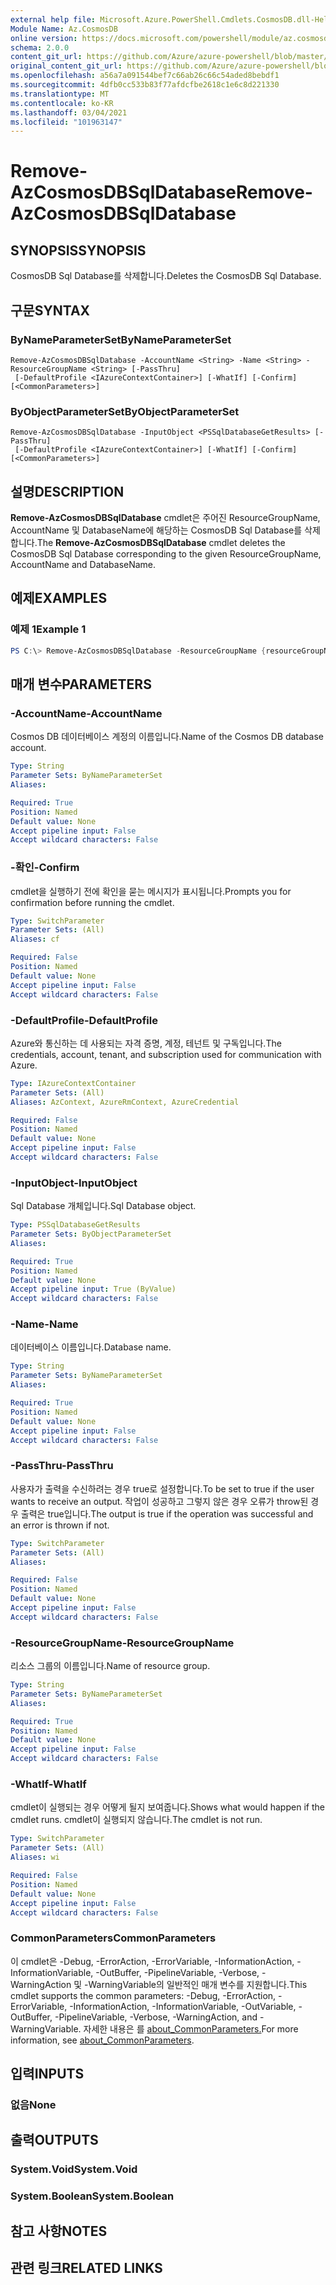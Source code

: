 ```yaml
---
external help file: Microsoft.Azure.PowerShell.Cmdlets.CosmosDB.dll-Help.xml
Module Name: Az.CosmosDB
online version: https://docs.microsoft.com/powershell/module/az.cosmosdb/remove-azcosmosdbsqldatabase
schema: 2.0.0
content_git_url: https://github.com/Azure/azure-powershell/blob/master/src/CosmosDB/CosmosDB/help/Remove-AzCosmosDBSqlDatabase.md
original_content_git_url: https://github.com/Azure/azure-powershell/blob/master/src/CosmosDB/CosmosDB/help/Remove-AzCosmosDBSqlDatabase.md
ms.openlocfilehash: a56a7a091544bef7c66ab26c66c54aded8bebdf1
ms.sourcegitcommit: 4dfb0cc533b83f77afdcfbe2618c1e6c8d221330
ms.translationtype: MT
ms.contentlocale: ko-KR
ms.lasthandoff: 03/04/2021
ms.locfileid: "101963147"
---
```

# <span data-ttu-id="ffbe6-101">Remove-AzCosmosDBSqlDatabase</span><span class="sxs-lookup"><span data-stu-id="ffbe6-101">Remove-AzCosmosDBSqlDatabase</span></span>

## <span data-ttu-id="ffbe6-102">SYNOPSIS</span><span class="sxs-lookup"><span data-stu-id="ffbe6-102">SYNOPSIS</span></span>
<span data-ttu-id="ffbe6-103">CosmosDB Sql Database를 삭제합니다.</span><span class="sxs-lookup"><span data-stu-id="ffbe6-103">Deletes the CosmosDB Sql Database.</span></span>

## <span data-ttu-id="ffbe6-104">구문</span><span class="sxs-lookup"><span data-stu-id="ffbe6-104">SYNTAX</span></span>

### <span data-ttu-id="ffbe6-105">ByNameParameterSet</span><span class="sxs-lookup"><span data-stu-id="ffbe6-105">ByNameParameterSet</span></span>
```
Remove-AzCosmosDBSqlDatabase -AccountName <String> -Name <String> -ResourceGroupName <String> [-PassThru]
 [-DefaultProfile <IAzureContextContainer>] [-WhatIf] [-Confirm] [<CommonParameters>]
```

### <span data-ttu-id="ffbe6-106">ByObjectParameterSet</span><span class="sxs-lookup"><span data-stu-id="ffbe6-106">ByObjectParameterSet</span></span>
```
Remove-AzCosmosDBSqlDatabase -InputObject <PSSqlDatabaseGetResults> [-PassThru]
 [-DefaultProfile <IAzureContextContainer>] [-WhatIf] [-Confirm] [<CommonParameters>]
```

## <span data-ttu-id="ffbe6-107">설명</span><span class="sxs-lookup"><span data-stu-id="ffbe6-107">DESCRIPTION</span></span>
<span data-ttu-id="ffbe6-108">**Remove-AzCosmosDBSqlDatabase** cmdlet은 주어진 ResourceGroupName, AccountName 및 DatabaseName에 해당하는 CosmosDB Sql Database를 삭제합니다.</span><span class="sxs-lookup"><span data-stu-id="ffbe6-108">The **Remove-AzCosmosDBSqlDatabase** cmdlet deletes the CosmosDB Sql Database corresponding to the given ResourceGroupName, AccountName and DatabaseName.</span></span>

## <span data-ttu-id="ffbe6-109">예제</span><span class="sxs-lookup"><span data-stu-id="ffbe6-109">EXAMPLES</span></span>

### <span data-ttu-id="ffbe6-110">예제 1</span><span class="sxs-lookup"><span data-stu-id="ffbe6-110">Example 1</span></span>
```powershell
PS C:\> Remove-AzCosmosDBSqlDatabase -ResourceGroupName {resourceGroupName} -AccountName {accountName} -Name {databaseName}
```

## <span data-ttu-id="ffbe6-111">매개 변수</span><span class="sxs-lookup"><span data-stu-id="ffbe6-111">PARAMETERS</span></span>

### <span data-ttu-id="ffbe6-112">-AccountName</span><span class="sxs-lookup"><span data-stu-id="ffbe6-112">-AccountName</span></span>
<span data-ttu-id="ffbe6-113">Cosmos DB 데이터베이스 계정의 이름입니다.</span><span class="sxs-lookup"><span data-stu-id="ffbe6-113">Name of the Cosmos DB database account.</span></span>

```yaml
Type: String
Parameter Sets: ByNameParameterSet
Aliases:

Required: True
Position: Named
Default value: None
Accept pipeline input: False
Accept wildcard characters: False
```

### <span data-ttu-id="ffbe6-114">-확인</span><span class="sxs-lookup"><span data-stu-id="ffbe6-114">-Confirm</span></span>
<span data-ttu-id="ffbe6-115">cmdlet을 실행하기 전에 확인을 묻는 메시지가 표시됩니다.</span><span class="sxs-lookup"><span data-stu-id="ffbe6-115">Prompts you for confirmation before running the cmdlet.</span></span>

```yaml
Type: SwitchParameter
Parameter Sets: (All)
Aliases: cf

Required: False
Position: Named
Default value: None
Accept pipeline input: False
Accept wildcard characters: False
```

### <span data-ttu-id="ffbe6-116">-DefaultProfile</span><span class="sxs-lookup"><span data-stu-id="ffbe6-116">-DefaultProfile</span></span>
<span data-ttu-id="ffbe6-117">Azure와 통신하는 데 사용되는 자격 증명, 계정, 테넌트 및 구독입니다.</span><span class="sxs-lookup"><span data-stu-id="ffbe6-117">The credentials, account, tenant, and subscription used for communication with Azure.</span></span>

```yaml
Type: IAzureContextContainer
Parameter Sets: (All)
Aliases: AzContext, AzureRmContext, AzureCredential

Required: False
Position: Named
Default value: None
Accept pipeline input: False
Accept wildcard characters: False
```

### <span data-ttu-id="ffbe6-118">-InputObject</span><span class="sxs-lookup"><span data-stu-id="ffbe6-118">-InputObject</span></span>
<span data-ttu-id="ffbe6-119">Sql Database 개체입니다.</span><span class="sxs-lookup"><span data-stu-id="ffbe6-119">Sql Database object.</span></span>

```yaml
Type: PSSqlDatabaseGetResults
Parameter Sets: ByObjectParameterSet
Aliases:

Required: True
Position: Named
Default value: None
Accept pipeline input: True (ByValue)
Accept wildcard characters: False
```

### <span data-ttu-id="ffbe6-120">-Name</span><span class="sxs-lookup"><span data-stu-id="ffbe6-120">-Name</span></span>
<span data-ttu-id="ffbe6-121">데이터베이스 이름입니다.</span><span class="sxs-lookup"><span data-stu-id="ffbe6-121">Database name.</span></span>

```yaml
Type: String
Parameter Sets: ByNameParameterSet
Aliases:

Required: True
Position: Named
Default value: None
Accept pipeline input: False
Accept wildcard characters: False
```

### <span data-ttu-id="ffbe6-122">-PassThru</span><span class="sxs-lookup"><span data-stu-id="ffbe6-122">-PassThru</span></span>
<span data-ttu-id="ffbe6-123">사용자가 출력을 수신하려는 경우 true로 설정합니다.</span><span class="sxs-lookup"><span data-stu-id="ffbe6-123">To be set to true if the user wants to receive an output.</span></span>
<span data-ttu-id="ffbe6-124">작업이 성공하고 그렇지 않은 경우 오류가 throw된 경우 출력은 true입니다.</span><span class="sxs-lookup"><span data-stu-id="ffbe6-124">The output is true if the operation was successful and an error is thrown if not.</span></span>

```yaml
Type: SwitchParameter
Parameter Sets: (All)
Aliases:

Required: False
Position: Named
Default value: None
Accept pipeline input: False
Accept wildcard characters: False
```

### <span data-ttu-id="ffbe6-125">-ResourceGroupName</span><span class="sxs-lookup"><span data-stu-id="ffbe6-125">-ResourceGroupName</span></span>
<span data-ttu-id="ffbe6-126">리소스 그룹의 이름입니다.</span><span class="sxs-lookup"><span data-stu-id="ffbe6-126">Name of resource group.</span></span>

```yaml
Type: String
Parameter Sets: ByNameParameterSet
Aliases:

Required: True
Position: Named
Default value: None
Accept pipeline input: False
Accept wildcard characters: False
```

### <span data-ttu-id="ffbe6-127">-WhatIf</span><span class="sxs-lookup"><span data-stu-id="ffbe6-127">-WhatIf</span></span>
<span data-ttu-id="ffbe6-128">cmdlet이 실행되는 경우 어떻게 될지 보여줍니다.</span><span class="sxs-lookup"><span data-stu-id="ffbe6-128">Shows what would happen if the cmdlet runs.</span></span>
<span data-ttu-id="ffbe6-129">cmdlet이 실행되지 않습니다.</span><span class="sxs-lookup"><span data-stu-id="ffbe6-129">The cmdlet is not run.</span></span>

```yaml
Type: SwitchParameter
Parameter Sets: (All)
Aliases: wi

Required: False
Position: Named
Default value: None
Accept pipeline input: False
Accept wildcard characters: False
```

### <span data-ttu-id="ffbe6-130">CommonParameters</span><span class="sxs-lookup"><span data-stu-id="ffbe6-130">CommonParameters</span></span>
<span data-ttu-id="ffbe6-131">이 cmdlet은 -Debug, -ErrorAction, -ErrorVariable, -InformationAction, -InformationVariable, -OutBuffer, -PipelineVariable, -Verbose, -WarningAction 및 -WarningVariable의 일반적인 매개 변수를 지원합니다.</span><span class="sxs-lookup"><span data-stu-id="ffbe6-131">This cmdlet supports the common parameters: -Debug, -ErrorAction, -ErrorVariable, -InformationAction, -InformationVariable, -OutVariable, -OutBuffer, -PipelineVariable, -Verbose, -WarningAction, and -WarningVariable.</span></span> <span data-ttu-id="ffbe6-132">자세한 내용은 를 [about_CommonParameters.](http://go.microsoft.com/fwlink/?LinkID=113216)</span><span class="sxs-lookup"><span data-stu-id="ffbe6-132">For more information, see [about_CommonParameters](http://go.microsoft.com/fwlink/?LinkID=113216).</span></span>

## <span data-ttu-id="ffbe6-133">입력</span><span class="sxs-lookup"><span data-stu-id="ffbe6-133">INPUTS</span></span>

### <span data-ttu-id="ffbe6-134">없음</span><span class="sxs-lookup"><span data-stu-id="ffbe6-134">None</span></span>

## <span data-ttu-id="ffbe6-135">출력</span><span class="sxs-lookup"><span data-stu-id="ffbe6-135">OUTPUTS</span></span>

### <span data-ttu-id="ffbe6-136">System.Void</span><span class="sxs-lookup"><span data-stu-id="ffbe6-136">System.Void</span></span>

### <span data-ttu-id="ffbe6-137">System.Boolean</span><span class="sxs-lookup"><span data-stu-id="ffbe6-137">System.Boolean</span></span>

## <span data-ttu-id="ffbe6-138">참고 사항</span><span class="sxs-lookup"><span data-stu-id="ffbe6-138">NOTES</span></span>

## <span data-ttu-id="ffbe6-139">관련 링크</span><span class="sxs-lookup"><span data-stu-id="ffbe6-139">RELATED LINKS</span></span>

